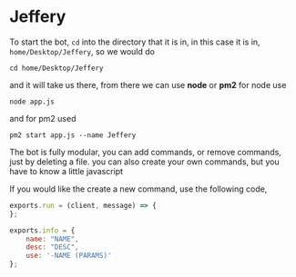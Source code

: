 # Jeffery

To start the bot, `cd` into the directory that it is in, in this case it is in, `home/Desktop/Jeffery`, so we would do
```
cd home/Desktop/Jeffery
```
and it will take us there, from there we can use **node** or **pm2**
for node use
```
node app.js
```
and for pm2 used
```
pm2 start app.js --name Jeffery
```
The bot is fully modular, you can add commands, or remove commands, just by deleting a file. you can also create your own commands, but you have to know a little javascript

If you would like the create a new command, use the following code,
```js
exports.run = (client, message) => {
};

exports.info = {
	name: "NAME",
	desc: "DESC",
	use: '-NAME (PARAMS)'
};
```